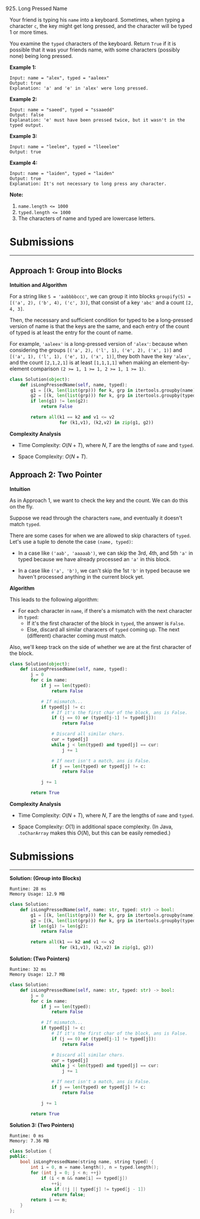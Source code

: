 925. Long Pressed Name

Your friend is typing his `name` into a keyboard.  Sometimes, when typing a character `c`, the key might get long pressed, and the character will be typed 1 or more times.

You examine the `typed` characters of the keyboard.  Return `True` if it is possible that it was your friends name, with some characters (possibly none) being long pressed.

 

**Example 1:**
```
Input: name = "alex", typed = "aaleex"
Output: true
Explanation: 'a' and 'e' in 'alex' were long pressed.
```

**Example 2:**
```
Input: name = "saeed", typed = "ssaaedd"
Output: false
Explanation: 'e' must have been pressed twice, but it wasn't in the typed output.
```

**Example 3:**
```
Input: name = "leelee", typed = "lleeelee"
Output: true
```

**Example 4:**
```
Input: name = "laiden", typed = "laiden"
Output: true
Explanation: It's not necessary to long press any character.
```

**Note:**

1. `name.length <= 1000`
1. `typed.length <= 1000`
1. The characters of name and typed are lowercase letters.

# Submissions
---
## Approach 1: Group into Blocks
**Intuition and Algorithm**

For a string like `S = 'aabbbbccc'`, we can group it into blocks `groupify(S) = [('a', 2), ('b', 4), ('c', 3)]`, that consist of a key `'abc'` and a count `[2, 4, 3]`.

Then, the necessary and sufficient condition for typed to be a long-pressed version of name is that the keys are the same, and each entry of the count of typed is at least the entry for the count of name.

For example, `'aaleex'` is a long-pressed version of `'alex'`: because when considering the groups `[('a', 2), ('l', 1), ('e', 2), ('x', 1)]` and `[('a', 1), ('l', 1), ('e', 1), ('x', 1)]`, they both have the key `'alex'`, and the count `[2,1,2,1]` is at least `[1,1,1,1]` when making an element-by-element comparison `(2 >= 1, 1 >= 1, 2 >= 1, 1 >= 1)`.

```python
class Solution(object):
    def isLongPressedName(self, name, typed):
        g1 = [(k, len(list(grp))) for k, grp in itertools.groupby(name)]
        g2 = [(k, len(list(grp))) for k, grp in itertools.groupby(typed)]
        if len(g1) != len(g2):
            return False

        return all(k1 == k2 and v1 <= v2
                   for (k1,v1), (k2,v2) in zip(g1, g2))
```

**Complexity Analysis**

* Time Complexity: $O(N+T)$, where $N, T$ are the lengths of `name` and `typed`.

* Space Complexity: $O(N+T)$.

## Approach 2: Two Pointer
**Intuition**

As in Approach 1, we want to check the key and the count. We can do this on the fly.

Suppose we read through the characters `name`, and eventually it doesn't match `typed`.

There are some cases for when we are allowed to skip characters of `typed`. Let's use a tuple to denote the case `(name, typed)`:

* In a case like `('aab', 'aaaaab')`, we can skip the 3rd, 4th, and 5th `'a'` in typed because we have already processed an `'a'` in this block.

* In a case like `('a', 'b')`, we can't skip the 1st `'b'` in typed because we haven't processed anything in the current block yet.

**Algorithm**

This leads to the following algorithm:

* For each character in `name`, if there's a mismatch with the next character in `typed`:
    * If it's the first character of the block in `typed`, the answer is `False`.
    * Else, discard all similar characers of `typed` coming up. The next (different) character coming must match.

Also, we'll keep track on the side of whether we are at the first character of the block.

```python
class Solution(object):
    def isLongPressedName(self, name, typed):
        j = 0
        for c in name:
            if j == len(typed):
                return False

            # If mismatch...
            if typed[j] != c:
                # If it's the first char of the block, ans is False.
                if (j == 0) or (typed[j-1] != typed[j]):
                    return False

                # Discard all similar chars.
                cur = typed[j]
                while j < len(typed) and typed[j] == cur:
                    j += 1

                # If next isn't a match, ans is False.
                if j == len(typed) or typed[j] != c:
                    return False

            j += 1

        return True
```

**Complexity Analysis**

* Time Complexity: $O(N+T)$, where $N, T$ are the lengths of `name` and `typed`.

* Space Complexity: $O(1)$ in additional space complexity. (In Java, .`toCharArray` makes this $O(N)$, but this can be easily remedied.)

# Submissions
---
**Solution: (Group into Blocks)**
```
Runtime: 28 ms
Memory Usage: 12.9 MB
```
```python
class Solution:
    def isLongPressedName(self, name: str, typed: str) -> bool:
        g1 = [(k, len(list(grp))) for k, grp in itertools.groupby(name)]
        g2 = [(k, len(list(grp))) for k, grp in itertools.groupby(typed)]
        if len(g1) != len(g2):
            return False

        return all(k1 == k2 and v1 <= v2
                   for (k1,v1), (k2,v2) in zip(g1, g2))
```

**Solution: (Two Pointers)**
```
Runtime: 32 ms
Memory Usage: 12.7 MB
```
```python
class Solution:
    def isLongPressedName(self, name: str, typed: str) -> bool:
        j = 0
        for c in name:
            if j == len(typed):
                return False

            # If mismatch...
            if typed[j] != c:
                # If it's the first char of the block, ans is False.
                if (j == 0) or (typed[j-1] != typed[j]):
                    return False

                # Discard all similar chars.
                cur = typed[j]
                while j < len(typed) and typed[j] == cur:
                    j += 1

                # If next isn't a match, ans is False.
                if j == len(typed) or typed[j] != c:
                    return False

            j += 1

        return True
```

**Solution 3: (Two Pointers)**
```
Runtime: 0 ms
Memory: 7.36 MB
```
```c++
class Solution {
public:
    bool isLongPressedName(string name, string typed) {
        int i = 0, m = name.length(), n = typed.length();
        for (int j = 0; j < n; ++j)
            if (i < m && name[i] == typed[j])
                ++i;
            else if (!j || typed[j] != typed[j - 1])
                return false;
        return i == m;
    }
};
```
